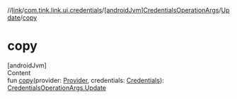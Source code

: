 //[link](../../../index.md)/[com.tink.link.ui.credentials](../../index.md)/[[androidJvm]CredentialsOperationArgs](../index.md)/[Update](index.md)/[copy](copy.md)



# copy  
[androidJvm]  
Content  
fun [copy](copy.md)(provider: [Provider](../../../com.tink.model.provider/[android-jvm]-provider/index.md), credentials: [Credentials](../../../com.tink.model.credentials/[android-jvm]-credentials/index.md)): [CredentialsOperationArgs.Update](index.md)  




